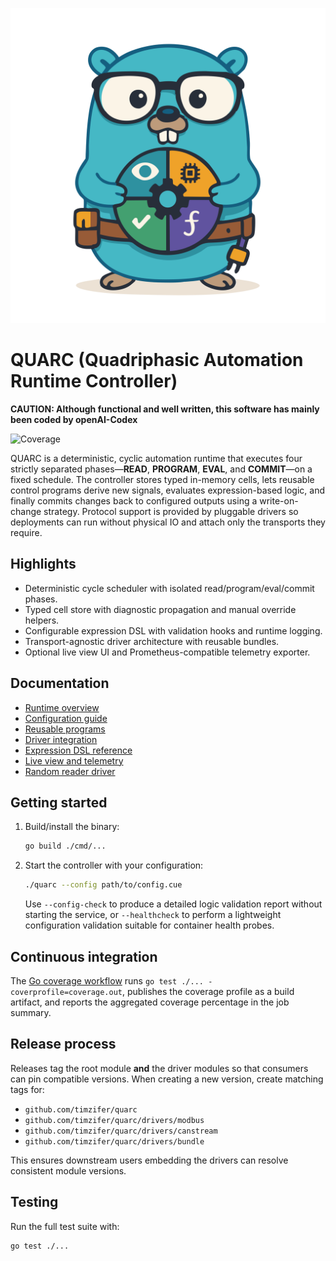 ![QUARC Gopher Mascot](docs/assets/quarc-gopher.svg)

# QUARC (Quadriphasic Automation Runtime Controller)

**CAUTION: Although functional and well written, this software has mainly been coded by openAI-Codex**

![Coverage](https://img.shields.io/endpoint?url=https://raw.githubusercontent.com/timzifer/quarc/main/docs/coverage-badge.json)

QUARC is a deterministic, cyclic automation runtime that executes four strictly separated phases—**READ**, **PROGRAM**, **EVAL**, and **COMMIT**—on a fixed schedule. The controller stores typed in-memory cells, lets reusable control programs derive new signals, evaluates expression-based logic, and finally commits changes back to configured outputs using a write-on-change strategy. Protocol support is provided by pluggable drivers so deployments can run without physical IO and attach only the transports they require.

## Highlights

* Deterministic cycle scheduler with isolated read/program/eval/commit phases.
* Typed cell store with diagnostic propagation and manual override helpers.
* Configurable expression DSL with validation hooks and runtime logging.
* Transport-agnostic driver architecture with reusable bundles.
* Optional live view UI and Prometheus-compatible telemetry exporter.

## Documentation

* [Runtime overview](docs/runtime-overview.md)
* [Configuration guide](docs/configuration.md)
* [Reusable programs](docs/programs.md)
* [Driver integration](docs/drivers.md)
* [Expression DSL reference](docs/expression-dsl.md)
* [Live view and telemetry](docs/live-view.md)
* [Random reader driver](docs/random-reader.md)

## Getting started

1. Build/install the binary:
   ```bash
   go build ./cmd/...
   ```
2. Start the controller with your configuration:
   ```bash
   ./quarc --config path/to/config.cue
   ```

   Use `--config-check` to produce a detailed logic validation report without starting the service, or `--healthcheck` to perform a lightweight configuration validation suitable for container health probes.

## Continuous integration

The [Go coverage workflow](.github/workflows/coverage.yml) runs `go test ./... -coverprofile=coverage.out`, publishes the coverage profile as a build artifact, and reports the aggregated coverage percentage in the job summary.

## Release process

Releases tag the root module **and** the driver modules so that consumers can pin compatible versions. When creating a new version, create matching tags for:

* `github.com/timzifer/quarc`
* `github.com/timzifer/quarc/drivers/modbus`
* `github.com/timzifer/quarc/drivers/canstream`
* `github.com/timzifer/quarc/drivers/bundle`

This ensures downstream users embedding the drivers can resolve consistent module versions.

## Testing

Run the full test suite with:

```bash
go test ./...
```
